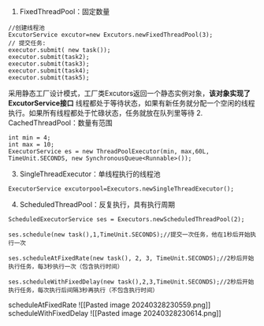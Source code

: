 1. FixedThreadPool：固定数量
```
//创建线程池
ExcutorService excutor=new Excutors.newFixedThreadPool(3);
// 提交任务:
executor.submit( new task());
executor.submit(task2);
executor.submit(task3);
executor.submit(task4);
executor.submit(task5);
```
采用静态工厂设计模式，工厂类Excutors返回一个静态实例对象，__该对象实现了ExcutorService接口__
线程都处于等待状态，如果有新任务就分配一个空闲的线程执行。如果所有线程都处于忙碌状态，任务就放在队列里等待
2. CachedThreadPool：数量有范围
```
int min = 4;
int max = 10;
ExecutorService es = new ThreadPoolExecutor(min, max,60L, TimeUnit.SECONDS, new SynchronousQueue<Runnable>());
```
3. SingleThreadExecutor：单线程执行的线程池
```
ExecutorService excutorpool=Executors.newSingleThreadExecutor();
```
4. ScheduledThreadPool：反复执行，具有执行周期
```
ScheduledExecutorService ses = Executors.newScheduledThreadPool(2);

ses.schedule(new task(),1,TimeUnit.SECONDS);//提交一次任务，他在1秒后开始执行一次

ses.scheduleAtFixedRate(new task(), 2, 3, TimeUnit.SECONDS);//2秒后开始执行任务，每3秒执行一次（包含执行时间）

ses.scheduleWithFixedDelay(new task(),2,3,TimeUnit.SECONDS);//2秒后开始执行任务，每次执行后间隔3秒再执行（不包含执行时间）

```
scheduleAtFixedRate
![[Pasted image 20240328230559.png]]
scheduleWithFixedDelay
![[Pasted image 20240328230614.png]]

